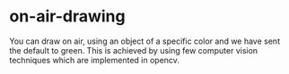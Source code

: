 # on-air-drawing
You can draw on air, using an object of a specific color and we have sent the default to green. This is achieved by using few computer vision techniques which are implemented in opencv.
